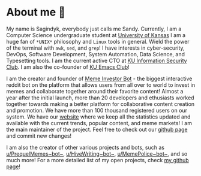 About me 🤔
==========

My name is Sagindyk, everybody just calls me Sandy. Currently, I am a
Computer Science undergraduate student at [University of
Kansas](https://ku.edu) I am a huge fan of `*UNIX*` philosophy and
`Linux` tools in general. Wield the power of the terminal with `awk`,
`sed`, and `grep`! I have interests in cyber-security, DevOps, Software
Development, System Automation, Data Science, and Typesetting tools. I
am the current active CTO at [KU Information Security
Club](https://kuisc.com). I am also the co-founder of [KU Emacs
Club](https://kuemacs.github.io/)!

I am the creator and founder of [Meme Investor
Bot](https://reddit.com/u/MemeInvestor_bot) - the biggest interactive
reddit bot on the platform that allows users from all over to world to
invest in memes and collaborate together around their favorite content!
Almost a year after the initial launch, more than 20 developers and
ethusiasts worked together towards making a better platform for
collaborative content creation and promotion. We have more than 100
thousand registered users on our system. We have our
[website](https://meme.market) where we keep all the statistics updated
and available with the current trends, popular content, and meme
markets! I am the main maintainer of the project. Feel free to check out
our [github page](https://github.com/thecsw/memeinvestor_bot) and commit
new changes!

I am also the creator of other various projects and bots, such as
[u/PrequelMemes~bot~](https://reddit.com/u/prequelmemes_bot),
[u/HiveWriting~bot~](https://reddit.com/u/HiveWriting_bot),
[u/MemePolice~bot~](https://reddit.com/u/MemePolice_bot), and so much
more! For a more detailed list of my open projects, check [my github
page](https://github.com/thecsw)!
